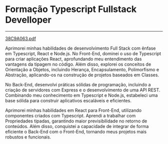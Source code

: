 # Formação Typescript Fullstack Develloper
----

[38C9A063.pdf](https://github.com/dev-Raffa/DIO/files/13059339/38C9A063.pdf)


Aprimorei minhas habilidades de desenvolvimento Full Stack com ênfase em Typescript, React e Node.js. No Front-End, dominei o uso de Typescript para criar aplicações React, aprofundando meu entendimento das vantagens da tipagem no código. Além disso, explorei os conceitos de Orientação a Objetos, incluindo Herança, Encapsulamento, Polimorfismo e Abstração, aplicando-os na construção de projetos baseados em Classes.

No Back-End, desenvolvi práticas sólidas de programação, incluindo a criação de servidores com Express e o desenvolvimento de uma API REST. Combinando meu conhecimento em Typescript e Node.js, estabeleci uma base sólida para construir aplicativos escaláveis e eficientes.

Aprimorei minhas habilidades em React para Front-End, utilizando componentes criados com Typescript. Aprendi a trabalhar com Propriedades tipadas, garantindo maior previsibilidade no retorno de conteúdos. Além disso, conquistei a capacidade de integrar de forma eficiente o Back-End com o Front-End, tornando meus projetos mais robustos e funcionais.
